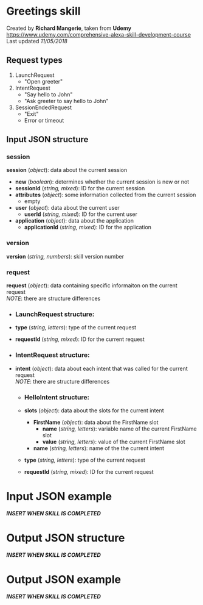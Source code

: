 
# Greetings skill
Created by **Richard Mangerie**, taken from **Udemy**<br/>
https://www.udemy.com/comprehensive-alexa-skill-development-course<br/>
Last updated _11/05/2018_

## Request types

1. LaunchRequest
    * "Open greeter"
2. IntentRequest
    * "Say hello to John"
    * "Ask greeter to say hello to John"
3. SessionEndedRequest
    * "Exit"
    * Error or timeout

## Input JSON structure

### session
**session** (_object_): data about the current session
* **new** (_boolean_): determines whether the current session is new or not
* **sessionId** (_string, mixed_): ID for the current session
* **attributes** (_object_): some information collected from the current session
	* empty
* **user** (_object_): data about the current user
	* **userId** (_string, mixed_): ID for the current user
* **application** (_object_): data about the application
	* **applicationId** (_string, mixed_): ID for the application

### version
**version** (_string, numbers_): skill version number

### request
**request** (_object_): data containing specific informaiton on the current request<br/>
_NOTE_: there are structure differences
	
* ### LaunchRequest structure:

* **type** (_string, letters_): type of the current request
* **requestId** (_string, mixed_): ID for the current request

* ### IntentRequest structure:
* **intent** (_object_): data about each intent that was called for the current request<br/>
_NOTE_: there are structure differences

	* ### HelloIntent structure:
	* **slots** (_object_): data about the slots for the current intent
		* **FirstName** (_object_): data about the FirstName slot
			* **name** (_string, letters_): variable name of the current FirstName slot
			* **value** (_string, letters_): value of the current FirstName slot
		* **name** (_string, letters_): name of the the current intent

	* **type** (_string, letters_): type of the current request
	* **requestId** (_string, mixed_): ID for the current request

# Input JSON example
**_INSERT WHEN SKILL IS COMPLETED_**

# Output JSON structure
**_INSERT WHEN SKILL IS COMPLETED_**

# Output JSON example
**_INSERT WHEN SKILL IS COMPLETED_**